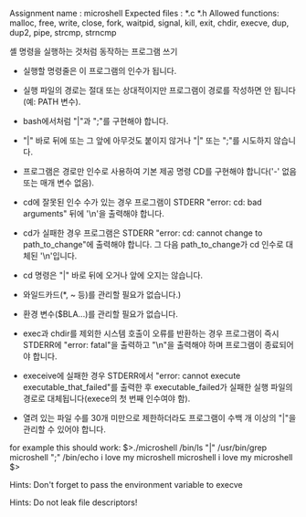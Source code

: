 Assignment name  : microshell
Expected files   : *.c *.h
Allowed functions: malloc, free, write, close, fork, waitpid, signal, kill, exit, chdir, execve, dup, dup2, pipe, strcmp, strncmp

셸 명령을 실행하는 것처럼 동작하는 프로그램 쓰기
- 실행할 명령줄은 이 프로그램의 인수가 됩니다.

- 실행 파일의 경로는 절대 또는 상대적이지만 프로그램이 경로를 작성하면 안 됩니다(예: PATH 변수).

- bash에서처럼 "|"과 ";"를 구현해야 합니다.

- "|" 바로 뒤에 또는 그 앞에 아무것도 붙이지 않거나 "|" 또는 ";"를 시도하지 않습니다.

- 프로그램은 경로만 인수로 사용하여 기본 제공 명령 CD를 구현해야 합니다('-' 없음 또는 매개 변수 없음).

- cd에 잘못된 인수 수가 있는 경우 프로그램이 STDERR "error: cd: bad arguments" 뒤에 '\n'을 출력해야 합니다.

- cd가 실패한 경우 프로그램은 STDERR "error: cd: cannot change to path_to_change"에 출력해야 합니다. 그 다음 path_to_change가 cd 인수로 대체된 '\n'입니다.

- cd 명령은 "|" 바로 뒤에 오거나 앞에 오지는 않습니다.

- 와일드카드(*, ~ 등)를 관리할 필요가 없습니다.)

- 환경 변수($BLA...)를 관리할 필요가 없습니다.

- exec과 chdir를 제외한 시스템 호출이 오류를 반환하는 경우 프로그램이 즉시 STDERR에 "error: fatal"을 출력하고 "\n"을 출력해야 하며 프로그램이 종료되어야 합니다.

- execeive에 실패한 경우 STDERR에서 "error: cannot execute executable_that_failed"를 출력한 후 executable_failed가 실패한 실행 파일의 경로로 대체됩니다(exece의 첫 번째 인수여야 함).

- 열려 있는 파일 수를 30개 미만으로 제한하더라도 프로그램이 수백 개 이상의 "|"을 관리할 수 있어야 합니다.

for example this should work:
$>./microshell /bin/ls "|" /usr/bin/grep microshell ";" /bin/echo i love my microshell
microshell
i love my microshell
$>

Hints:
Don't forget to pass the environment variable to execve

Hints:
Do not leak file descriptors!